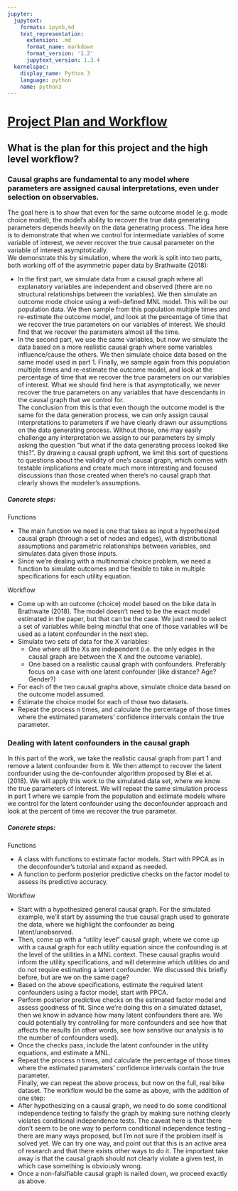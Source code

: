 ```yaml
---
jupyter:
  jupytext:
    formats: ipynb,md
    text_representation:
      extension: .md
      format_name: markdown
      format_version: '1.2'
      jupytext_version: 1.3.4
  kernelspec:
    display_name: Python 3
    language: python
    name: python3
---
```


# <ins>Project Plan and Workflow</ins>


## What is the plan for this project and the high level workflow? <br>

### Causal graphs are fundamental to any model where parameters are assigned causal interpretations, even under selection on observables.
The goal here is to show that even for the same outcome model (e.g. mode choice model), the model’s ability to recover the true data generating parameters depends heavily on the data generating process. The idea here is to demonstrate that when we control for intermediate variables of some variable of interest, we never recover the true causal parameter on the variable of interest asymptotically. <br>
We demonstrate this by simulation, where the work is split into two parts, both working off of the asymmetric paper data by Brathwaite (2018): <br>
-	In the first part, we simulate data from a causal graph where all explanatory variables are independent and observed (there are no structural relationships between the variables). We then simulate an outcome mode choice using a well-defined MNL model. This will be our population data. We then sample from this population multiple times and re-estimate the outcome model, and look at the percentage of time that we recover the true parameters on our variables of interest. We should find that we recover the parameters almost all the time.  <br>
-	In the second part, we use the same variables, but now we simulate the data based on a more realistic causal graph where some variables influence/cause the others. We then simulate choice data based on the same model used in part 1. Finally, we sample again from this population multiple times and re-estimate the outcome model, and look at the percentage of time that we recover the true parameters on our variables of interest. What we should find here is that asymptotically, we never recover the true parameters on any variables that have descendants in the causal graph that we control for. <br>
The conclusion from this is that even though the outcome model is the same for the data generation process, we can only assign causal interpretations to parameters if we have clearly drawn our assumptions on the data generating process. Without those, one may easily challenge any interpretation we assign to our parameters by simply asking the question “but what if the data generating process looked like this?”. By drawing a causal graph upfront, we limit this sort of questions to questions about the validity of one’s causal graph, which comes with testable implications and create much more interesting and focused discussions than those created when there’s no causal graph that clearly shows the modeler’s assumptions. 

##### Concrete steps:

Functions <br>
-	The main function we need is one that takes as input a hypothesized causal graph (through a set of nodes and edges), with distributional assumptions and parametric relationships between variables, and simulates data given those inputs. 
-	Since we’re dealing with a multinomial choice problem, we need a function to simulate outcomes and be flexible to take in multiple specifications for each utility equation.

Workflow <br>
-	Come up with an outcome (choice) model based on the bike data in Brathwaite (2018). The model doesn’t need to be the exact model estimated in the paper, but that can be the case. We just need to select a set of variables while being mindful that one of those variables will be used as a latent confounder in the next step. 
-	Simulate two sets of data for the X variables: <br>
    - One where all the Xs are independent (i.e. the only edges in the causal graph are between the X and the outcome variable). 
    - One based on a realistic causal graph with confounders. Preferably focus on a case with one latent confounder (like distance? Age? Gender?) <br>
-	For each of the two causal graphs above, simulate choice data based on the outcome model assumed. <br>
-	Estimate the choice model for each of those two datasets. <br>
-	Repeat the process n times, and calculate the percentage of those times where the estimated parameters’ confidence intervals contain the true parameter. <br>

### Dealing with latent confounders in the causal graph

In this part of the work, we take the realistic causal graph from part 1 and remove a latent confounder from it. We then attempt to recover the latent confounder using the de-confounder algorithm proposed by Blei et al. (2018). We will apply this work to the simulated data set, where we know the true parameters of interest. We will repeat the same simulation process in part 1 where we sample from the population and estimate models where we control for the latent confounder using the deconfounder approach and look at the percent of time we recover the true parameter. 

##### Concrete steps: 

Functions <br>
-	A class with functions to estimate factor models. Start with PPCA as in the deconfounder’s tutorial and expand as needed. <br>
-	A function to perform posterior predictive checks on the factor model to assess its predictive accuracy. <br>

Workflow <br>
-	Start with a hypothesized general causal graph. For the simulated example, we’ll start by assuming the true causal graph used to generate the data, where we highlight the confounder as being latent/unobserved. <br>
-	Then, come up with a “utility level” causal graph, where we come up with a causal graph for each utility equation since the confounding is at the level of the utilities in a MNL context. These causal graphs would inform the utility specifications, and will determine which utilities do and do not require estimating a latent confounder. We discussed this briefly before, but are we on the same page? <br>
-	Based on the above specifications, estimate the required latent confounders using a factor model, start with PPCA. <br>
-	Perform posterior predictive checks on the estimated factor model and assess goodness of fit. Since we’re doing this on a simulated dataset, then we know in advance how many latent confounders there are. We could potentially try controlling for more confounders and see how that affects the results (in other words, see how sensitive our analysis is to the number of confounders used). <br>
-	Once the checks pass, include the latent confounder in the utility equations, and estimate a MNL. <br>
-	Repeat the process n times, and calculate the percentage of those times where the estimated parameters’ confidence intervals contain the true parameter. <br>
Finally, we can repeat the above process, but now on the full, real bike dataset. The workflow would be the same as above, with the addition of one step: <br>
-	After hypothesizing on a causal graph, we need to do some conditional independence testing to falsify the graph by making sure nothing clearly violates conditional independence tests. The caveat here is that there don’t seem to be one way to perform conditional independence testing – there are many ways proposed, but I’m not sure if the problem itself is solved yet. We can try one way, and point out that this is an active area of research and that there exists other ways to do it. The important take away is that the causal graph should not clearly violate a given test, in which case something is obviously wrong. <br>
-	Once a non-falsifiable causal graph is nailed down, we proceed exactly as above. 


